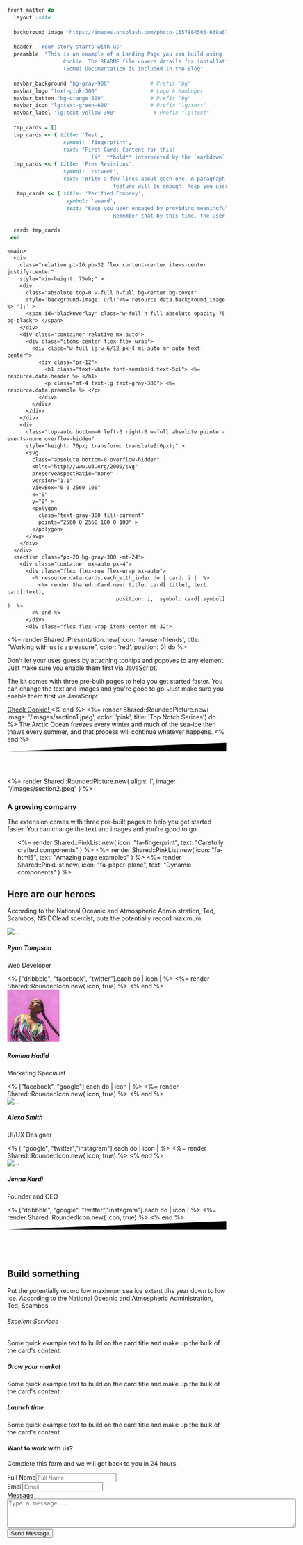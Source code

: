 ~~~ruby
front_matter do 
  layout :site

  background_image 'https://images.unsplash.com/photo-1557804506-669a67965ba0?ixlib=rb-1.2.1&amp;ixid=eyJhcHBfaWQiOjEyMDd9&amp;auto=format&amp;fit=crop&amp;w=1267&amp;q=80'

  header  'Your story starts with us'
  preamble  "This is an example of a Landing Page you can build using
                  Cookie. The README file covers details for installation and customization.
                  (Some) Documentation is included in the Blog"

  navbar_background "bg-gray-900"             # Prefix 'bg'
  navbar_logo "text-pink-300"                 # Logo & Hambuger
  navbar_button "bg-orange-500"               # Prefix "bg"
  navbar_icon "lg:text-green-600"             # Prefix "lg:text"
  navbar_label "lg:text-yellow-300"            # Prefix "lg:text"  

  tmp_cards = []
  tmp_cards << { title: 'Test',
                  symbol: 'fingerprint',
                  text: "First Card: Content for this! 
                           (if  **bold** interpreted by the `markdown` filter)" }
  tmp_cards << { title: 'Free Revisions',
                  symbol: 'retweet',
                  text: "Write a few lines about each one. A paragraph describing a
                                  feature will be enough. Keep you user engaged!" }
   tmp_cards << { title: 'Verified Company',
                   symbol: 'award',
                   text: "Keep you user engaged by providing meaningful information.
                                  Remember that by this time, the user is curious."}

  cards tmp_cards
 end
~~~

  <div class="text-gray-800 antialiased">
    
    <main>
      <div
        class="relative pt-16 pb-32 flex content-center items-center justify-center"
        style="min-height: 75vh;" >
        <div
          class="absolute top-0 w-full h-full bg-center bg-cover"
          style='background-image: url("<%= resource.data.background_image %> ");' >
          <span id="blackOverlay" class="w-full h-full absolute opacity-75 bg-black"> </span>
        </div>
        <div class="container relative mx-auto">
          <div class="items-center flex flex-wrap">
            <div class="w-full lg:w-6/12 px-4 ml-auto mr-auto text-center">
              <div class="pr-12">
                <h1 class="text-white font-semibold text-5xl"> <%= resource.data.header %> </h1>
                <p class="mt-4 text-lg text-gray-300"> <%= resource.data.preamble %> </p>
              </div>
            </div>
          </div>
        </div>
        <div
          class="top-auto bottom-0 left-0 right-0 w-full absolute pointer-events-none overflow-hidden"
          style="height: 70px; transform: translateZ(0px);" >
          <svg
            class="absolute bottom-0 overflow-hidden"
            xmlns="http://www.w3.org/2000/svg"
            preserveAspectRatio="none"
            version="1.1"
            viewBox="0 0 2560 100"
            x="0"
            y="0" >
            <polygon
              class="text-gray-300 fill-current"
              points="2560 0 2560 100 0 100" >
            </polygon>
          </svg>
        </div>
      </div>
      <section class="pb-20 bg-gray-300 -mt-24">
        <div class="container mx-auto px-4">
          <div class="flex flex-row flex-wrap mx-auto">
            <% resource.data.cards.each_with_index do | card, i |  %>
              <%= render Shared::Card.new( title: card[:title], text: card[:text],
                                       position: i,  symbol: card[:symbol] )  %>
            <% end %>
          </div>
          <div class="flex flex-wrap items-center mt-32">
<%= render Shared::Presentation.new(  icon: 'fa-user-friends',
                                     title: "Working with us is a pleasure",
                                     color: 'red',
                                     position: 0) do                                                          %>
              <p class="text-lg font-light leading-relaxed mt-4 mb-4 text-gray-700" >
                Don't let your uses guess by attaching tooltips and popoves to
                any element. Just make sure you enable them first via
                JavaScript.
              </p>
              <p class="text-lg font-light leading-relaxed mt-0 mb-8 text-gray-700" >
                The kit comes with three pre-built pages to help you get started
                faster. You can change the text and images and you're good to
                go. Just make sure you enable them first via JavaScript.
              </p>
              <a href="https://github.com/topofocus/cookie"
                 class="font-bold text-gray-500 px-8 py-4 rounded-md bg-gray-50 hover:bg-gray-400 hover:text-gray-50">
                Check Cookie!
              </a>
<%        end                                                                                                 %>
<%= render Shared::RoundedPicture.new( image: '/images/section1.jpeg', color: 'pink',
                                                    title: 'Top Notch Serices') do                            %>
                    The Arctic Ocean freezes every winter and much of the
                    sea-ice then thaws every summer, and that process will
                    continue whatever happens.
<%          end                                                                                               %>
        </div></div>
      </section>
      <section class="relative py-20">
        <div
          class="bottom-auto top-0 left-0 right-0 w-full absolute pointer-events-none overflow-hidden -mt-20"
          style="height: 80px; transform: translateZ(0px);"
        >
          <svg
            class="absolute bottom-0 overflow-hidden"
            xmlns="http://www.w3.org/2000/svg"
            preserveAspectRatio="none"
            version="1.1"
            viewBox="0 0 2560 100"
            x="0"
            y="0"
          >
            <polygon
              class="text-white fill-current"
              points="2560 0 2560 100 0 100"
            ></polygon>
          </svg>
        </div>
        <div class="container mx-auto px-4">
          <div class="items-center flex flex-wrap">
            <%= render Shared::RoundedPicture.new( align: 'l', image: "/images/section2.jpeg"  ) %>
            <div class="w-full md:w-5/12 ml-auto mr-auto px-4">
              <div class="md:pr-12">
                <div
                  class="text-pink-600 p-3 text-center inline-flex items-center justify-center w-16 h-16 mb-6 shadow-lg rounded-full bg-pink-300"
                >
                  <i class="fas fa-rocket text-xl"></i>
                </div>
                <h3 class="text-3xl font-semibold">A growing company</h3>
                <p class="mt-4 text-lg leading-relaxed text-gray-600">
                  The extension comes with three pre-built pages to help you get
                  started faster. You can change the text and images and you're
                  good to go.
                </p>
                <ul class="list-none mt-6">
<%=                 render Shared::PinkList.new( icon: "fa-fingerprint", text: "Carefully crafted components" )     %> 
<%=                 render Shared::PinkList.new( icon: "fa-html5", text: "Amazing page examples" )                  %> 
<%=                 render Shared::PinkList.new( icon: "fa-paper-plane", text: "Dynamic components" )               %> 
                </ul>
              </div>
            </div>
          </div>
        </div>
      </section>
      <section class="pt-20 pb-48">
        <div class="container mx-auto px-4">
          <div class="flex flex-wrap justify-center text-center mb-24">
            <div class="w-full lg:w-6/12 px-4">
              <h2 class="text-4xl font-semibold">Here are our heroes</h2>
              <p class="text-lg leading-relaxed m-4 text-gray-600">
                According to the National Oceanic and Atmospheric
                Administration, Ted, Scambos, NSIDClead scentist, puts the
                potentially record maximum.
              </p>
            </div>
          </div>
          <div class="flex flex-wrap">
            <div class="w-full md:w-6/12 lg:w-3/12 lg:mb-0 mb-12 px-4">
              <div class="px-6">
                <img
                  alt="..."
                  src="/images/team-1-800x800.jpg"
                  class="shadow-lg rounded-full max-w-full mx-auto"
                  style="max-width: 120px;"
                />
                <div class="pt-6 text-center">
                  <h5 class="text-xl font-bold">Ryan Tompson</h5>
                  <p class="mt-1 text-sm text-gray-500 uppercase font-semibold">
                    Web Developer
                  </p>
                  <div class="mt-6">
<%         ["dribbble", "facebook", "twitter"].each do | icon |                                                   %>
<%=          render Shared::RoundedIcon.new( icon, true)                                                          %> 
<%          end                                                                                                   %>
                  </div>
                </div>
              </div>
            </div>
            <div class="w-full md:w-6/12 lg:w-3/12 lg:mb-0 mb-12 px-4">
              <div class="px-6">
                <img
                  alt="..."
                  src="images/team-2-800x800.jpg"
                  class="shadow-lg rounded-full max-w-full mx-auto"
                  style="max-width: 120px;"
                />
                <div class="pt-6 text-center">
                  <h5 class="text-xl font-bold">Romina Hadid</h5>
                  <p class="mt-1 text-sm text-gray-500 uppercase font-semibold">
                    Marketing Specialist
                  </p>
                  <div class="mt-6">
<%         ["facebook", "google"].each do | icon |                                     %>
<%=          render Shared::RoundedIcon.new( icon, true)                               %> 
<%          end                                                                        %>
                  </div>
                </div>
              </div>
            </div>
            <div class="w-full md:w-6/12 lg:w-3/12 lg:mb-0 mb-12 px-4">
              <div class="px-6">
                <img
                  alt="..."
                  src="/images/team-3-800x800.jpg"
                  class="shadow-lg rounded-full max-w-full mx-auto"
                  style="max-width: 120px;"
                />
                <div class="pt-6 text-center">
                  <h5 class="text-xl font-bold">Alexa Smith</h5>
                  <p class="mt-1 text-sm text-gray-500 uppercase font-semibold">
                    UI/UX Designer
                  </p>
                  <div class="mt-6">
<%         [ "google", "twitter","instagram"].each do | icon |                         %>
<%=          render Shared::RoundedIcon.new( icon, true)                               %> 
<%          end                                                                        %>
                  </div>
                </div>
              </div>
            </div>
            <div class="w-full md:w-6/12 lg:w-3/12 lg:mb-0 mb-12 px-4">
              <div class="px-6">
                <img
                  alt="..."
                  src="/images/team-4-470x470.png"
                  class="shadow-lg rounded-full max-w-full mx-auto"
                  style="max-width: 120px;"
                />
                <div class="pt-6 text-center">
                  <h5 class="text-xl font-bold">Jenna Kardi</h5>
                  <p class="mt-1 text-sm text-gray-500 uppercase font-semibold">
                    Founder and CEO
                  </p>
                  <div class="mt-6">
<%         ["dribbble", "google", "twitter","instagram"].each do | icon |              %>
<%=          render Shared::RoundedIcon.new( icon, true)                               %> 
<%          end                                                                        %>
                  </div>
                </div>
              </div>
            </div>
          </div>
        </div>
      </section>
      <section class="pb-20 relative block bg-gray-900">
        <div
          class="bottom-auto top-0 left-0 right-0 w-full absolute pointer-events-none overflow-hidden -mt-20"
          style="height: 80px; transform: translateZ(0px);"
        >
          <svg
            class="absolute bottom-0 overflow-hidden"
            xmlns="http://www.w3.org/2000/svg"
            preserveAspectRatio="none"
            version="1.1"
            viewBox="0 0 2560 100"
            x="0"
            y="0"
          >
            <polygon
              class="text-gray-900 fill-current"
              points="2560 0 2560 100 0 100"
            ></polygon>
          </svg>
        </div>
        <div class="container mx-auto px-4 lg:pt-24 lg:pb-64">
          <div class="flex flex-wrap text-center justify-center">
            <div class="w-full lg:w-6/12 px-4">
              <h2 class="text-4xl font-semibold text-white">Build something</h2>
              <p class="text-lg leading-relaxed mt-4 mb-4 text-gray-500">
                Put the potentially record low maximum sea ice extent tihs year
                down to low ice. According to the National Oceanic and
                Atmospheric Administration, Ted, Scambos.
              </p>
            </div>
          </div>
          <div class="flex flex-wrap mt-12 justify-center">
            <div class="w-full lg:w-3/12 px-4 text-center">
              <div
                class="text-gray-900 p-3 w-12 h-12 shadow-lg rounded-full bg-white inline-flex items-center justify-center"
              >
                <i class="fas fa-medal text-xl"></i>
              </div>
              <h6 class="text-xl mt-5 font-semibold text-white">
                Excelent Services
              </h6>
              <p class="mt-2 mb-4 text-gray-500">
                Some quick example text to build on the card title and make up
                the bulk of the card's content.
              </p>
            </div>
            <div class="w-full lg:w-3/12 px-4 text-center">
              <div
                class="text-gray-900 p-3 w-12 h-12 shadow-lg rounded-full bg-white inline-flex items-center justify-center"
              >
                <i class="fas fa-poll text-xl"></i>
              </div>
              <h5 class="text-xl mt-5 font-semibold text-white">
                Grow your market
              </h5>
              <p class="mt-2 mb-4 text-gray-500">
                Some quick example text to build on the card title and make up
                the bulk of the card's content.
              </p>
            </div>
            <div class="w-full lg:w-3/12 px-4 text-center">
              <div
                class="text-gray-900 p-3 w-12 h-12 shadow-lg rounded-full bg-white inline-flex items-center justify-center"
              >
                <i class="fas fa-lightbulb text-xl"></i>
              </div>
              <h5 class="text-xl mt-5 font-semibold text-white">Launch time</h5>
              <p class="mt-2 mb-4 text-gray-500">
                Some quick example text to build on the card title and make up
                the bulk of the card's content.
              </p>
            </div>
          </div>
        </div>
      </section>
      <section class="relative block py-24 lg:pt-0 bg-gray-900">
        <div class="container mx-auto px-4">
          <div class="flex flex-wrap justify-center lg:-mt-64 -mt-48">
            <div class="w-full lg:w-6/12 px-4">
              <div
                class="relative flex flex-col min-w-0 break-words w-full mb-6 shadow-lg rounded-lg bg-gray-300"
              >
                <div class="flex-auto p-5 lg:p-10">
                  <h4 class="text-2xl font-semibold">Want to work with us?</h4>
                  <p class="leading-relaxed mt-1 mb-4 text-gray-600">
                    Complete this form and we will get back to you in 24 hours.
                  </p>
                  <div class="relative w-full mb-3 mt-8">
                    <label
                      class="block uppercase text-gray-700 text-xs font-bold mb-2"
                      for="full-name"
                      >Full Name</label
                    ><input
                      type="text"
                      class="px-3 py-3 placeholder-gray-400 text-gray-700 bg-white rounded text-sm shadow focus:outline-none focus:shadow-outline w-full"
                      placeholder="Full Name"
                      style="transition: all 0.15s ease 0s;"
                    />
                  </div>
                  <div class="relative w-full mb-3">
                    <label
                      class="block uppercase text-gray-700 text-xs font-bold mb-2"
                      for="email"
                      >Email</label
                    ><input
                      type="email"
                      class="px-3 py-3 placeholder-gray-400 text-gray-700 bg-white rounded text-sm shadow focus:outline-none focus:shadow-outline w-full"
                      placeholder="Email"
                      style="transition: all 0.15s ease 0s;"
                    />
                  </div>
                  <div class="relative w-full mb-3">
                    <label
                      class="block uppercase text-gray-700 text-xs font-bold mb-2"
                      for="message"
                      >Message</label
                    ><textarea
                      rows="4"
                      cols="80"
                      class="px-3 py-3 placeholder-gray-400 text-gray-700 bg-white rounded text-sm shadow focus:outline-none focus:shadow-outline w-full"
                      placeholder="Type a message..."
                    ></textarea>
                  </div>
                  <div class="text-center mt-6">
                    <button
                      class="bg-gray-900 text-white active:bg-gray-700 text-sm font-bold uppercase px-6 py-3 rounded shadow hover:shadow-lg outline-none focus:outline-none mr-1 mb-1"
                      type="button"
                      style="transition: all 0.15s ease 0s;"
                    >
                      Send Message
                    </button>
                  </div>
                </div>
              </div>
            </div>
          </div>
        </div>
      </section>
    </main>
    
  </div>
  <script>
    function toggleNavbar(collapseID) {
      document.getElementById(collapseID).classList.toggle("hidden");
      document.getElementById(collapseID).classList.toggle("block");
    }
  </script>
